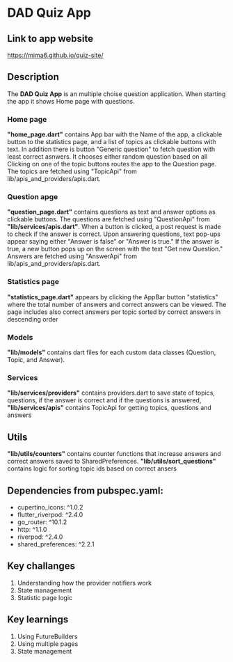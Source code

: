 # DAD Quiz App

## Link to app website
https://mima6.github.io/quiz-site/

## Description
The **DAD Quiz App** is an multiple choise question application. When starting the app it shows Home page with questions.

### Home page
**"home_page.dart"** contains App bar with the Name of the app, a clickable button to the statistics page, and a list of topics as clickable buttons with text. In addition there is button "Generic question" to fetch question with least correct asnwers. It chooses either random question based on all Clicking on one of the topic buttons routes the app to the Question page. The topics are fetched using "TopicApi" from lib/apis_and_providers/apis.dart.

### Question apge
**"question_page.dart"** contains questions as text and answer options as clickable buttons. The questions are fetched using "QuestionApi" from **"lib/services/apis.dart"**. When a button is clicked, a post request is made to check if the answer is correct. Upon answering questions, text pop-ups appear saying either "Answer is false" or "Answer is true." If the answer is true, a new button pops up on the screen with the text "Get new Question." Answers are fetched using "AnswerApi" from lib/apis_and_providers/apis.dart.

### Statistics page
**"statistics_page.dart"** appears by clicking the AppBar button "statistics" where the total number of answers and correct answers can be viewed. The page includes also correct answers per topic sorted by correct answers in descending order 

### Models
**"lib/models"** contains dart files for each custom data classes (Question, Topic, and Answer).

### Services
**"lib/services/providers"** contains providers.dart to save state of topics, questions, if the answer is correct and if the questions is answered, 
**"lib/services/apis"** contains TopicApi for getting topics, questions and answers

## Utils
**"lib/utils/counters"**  contains counter functions that increase answers and correct answers saved to SharedPreferences.
**"lib/utils/sort_questions"**  contains logic for sorting topic ids based on correct ansers


## Dependencies from pubspec.yaml:
* cupertino_icons: ^1.0.2
* flutter_riverpod: ^2.4.0
* go_router: ^10.1.2
* http: ^1.1.0
* riverpod: ^2.4.0
* shared_preferences: ^2.2.1


## Key challanges
1. Understanding how the provider notifiers work
2. State management
3. Statistic page logic

## Key learnings
1. Using FutureBuilders
2. Using multiple pages
3. State management
